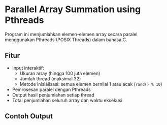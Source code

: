 # Parallel Array Summation using Pthreads

Program ini menjumlahkan elemen-elemen array secara paralel menggunakan Pthreads (POSIX Threads) dalam bahasa C.

## Fitur

- Input interaktif:
  - Ukuran array (hingga 100 juta elemen)
  - Jumlah thread (maksimal 32)
  - Metode inisialisasi: semua elemen bernilai 1 atau acak (`rand() % 10`)
- Pemrosesan paralel dengan Pthreads
- Output hasil penjumlahan setiap thread
- Total penjumlahan seluruh array dan waktu eksekusi

## Contoh Output


